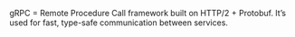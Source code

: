 gRPC = Remote Procedure Call framework built on HTTP/2 + Protobuf.
It’s used for fast, type-safe communication between services.
